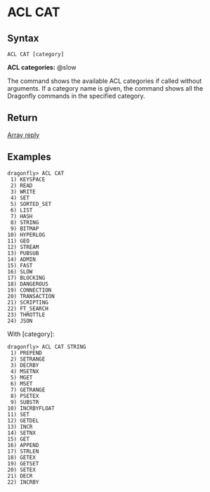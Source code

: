 # ACL CAT

## Syntax

    ACL CAT [category]

**ACL categories:** @slow

The command shows the available ACL categories if called without arguments.
If a category name is given, the command shows all the Dragonfly commands in the specified category.

## Return

[Array reply](https://redis.io/docs/reference/protocol-spec/#arrays)

## Examples

```shell
dragonfly> ACL CAT
 1) KEYSPACE
 2) READ
 3) WRITE
 4) SET
 5) SORTED_SET
 6) LIST
 7) HASH
 8) STRING
 9) BITMAP
10) HYPERLOG
11) GEO
12) STREAM
13) PUBSUB
14) ADMIN
15) FAST
16) SLOW
17) BLOCKING
18) DANGEROUS
19) CONNECTION
20) TRANSACTION
21) SCRIPTING
22) FT_SEARCH
23) THROTTLE
24) JSON
```

With [category]:

```shell
dragonfly> ACL CAT STRING
 1) PREPEND
 2) SETRANGE
 3) DECRBY
 4) MSETNX
 5) MGET
 6) MSET
 7) GETRANGE
 8) PSETEX
 9) SUBSTR
10) INCRBYFLOAT
11) SET
12) GETDEL
13) INCR
14) SETNX
15) GET
16) APPEND
17) STRLEN
18) GETEX
19) GETSET
20) SETEX
21) DECR
22) INCRBY
```
